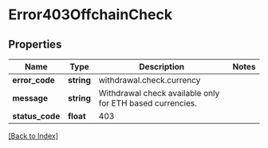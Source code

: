 # Error403OffchainCheck

## Properties

Name | Type | Description | Notes
------------ | ------------- | ------------- | -------------
**error_code** | **string** | withdrawal.check.currency |
**message** | **string** | Withdrawal check available only for ETH based currencies. |
**status_code** | **float** | 403 |

[[Back to Index]](../index.md)
